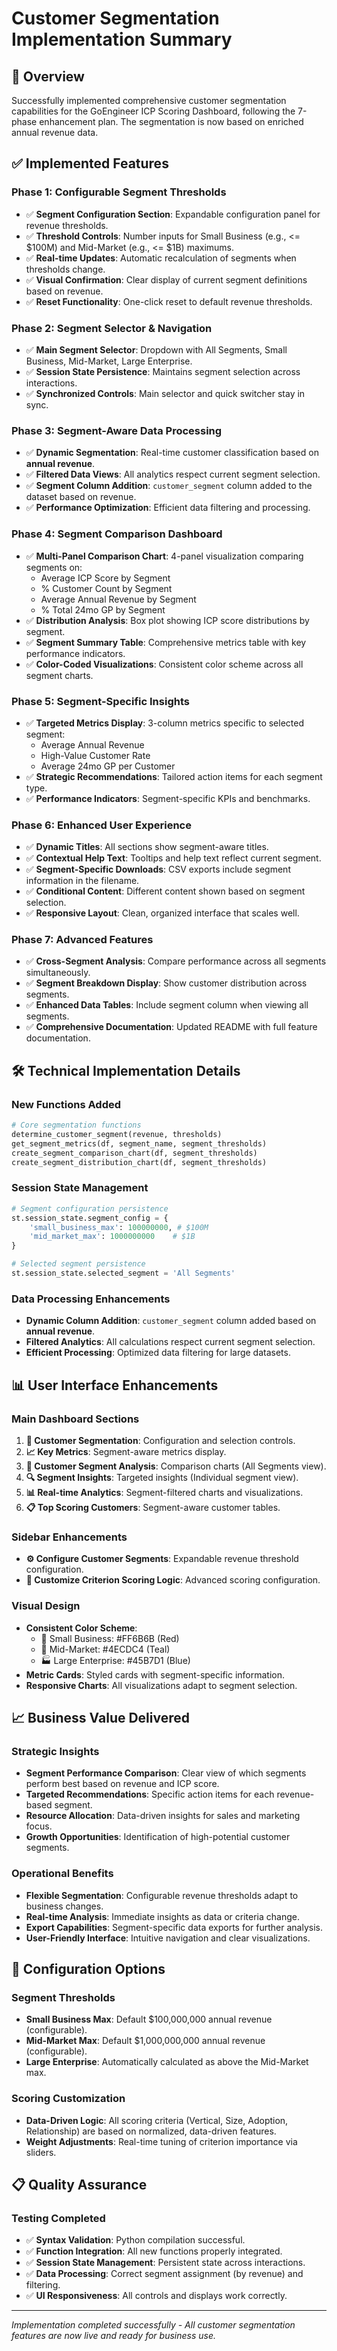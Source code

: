 # Customer Segmentation Implementation Summary

## 🎯 Overview
Successfully implemented comprehensive customer segmentation capabilities for the GoEngineer ICP Scoring Dashboard, following the 7-phase enhancement plan. The segmentation is now based on enriched annual revenue data.

## ✅ Implemented Features

### Phase 1: Configurable Segment Thresholds
- ✅ **Segment Configuration Section**: Expandable configuration panel for revenue thresholds.
- ✅ **Threshold Controls**: Number inputs for Small Business (e.g., <= $100M) and Mid-Market (e.g., <= $1B) maximums.
- ✅ **Real-time Updates**: Automatic recalculation of segments when thresholds change.
- ✅ **Visual Confirmation**: Clear display of current segment definitions based on revenue.
- ✅ **Reset Functionality**: One-click reset to default revenue thresholds.

### Phase 2: Segment Selector & Navigation
- ✅ **Main Segment Selector**: Dropdown with All Segments, Small Business, Mid-Market, Large Enterprise.
- ✅ **Session State Persistence**: Maintains segment selection across interactions.
- ✅ **Synchronized Controls**: Main selector and quick switcher stay in sync.

### Phase 3: Segment-Aware Data Processing
- ✅ **Dynamic Segmentation**: Real-time customer classification based on **annual revenue**.
- ✅ **Filtered Data Views**: All analytics respect current segment selection.
- ✅ **Segment Column Addition**: `customer_segment` column added to the dataset based on revenue.
- ✅ **Performance Optimization**: Efficient data filtering and processing.

### Phase 4: Segment Comparison Dashboard
- ✅ **Multi-Panel Comparison Chart**: 4-panel visualization comparing segments on:
  - Average ICP Score by Segment
  - % Customer Count by Segment
  - Average Annual Revenue by Segment
  - % Total 24mo GP by Segment
- ✅ **Distribution Analysis**: Box plot showing ICP score distributions by segment.
- ✅ **Segment Summary Table**: Comprehensive metrics table with key performance indicators.
- ✅ **Color-Coded Visualizations**: Consistent color scheme across all segment charts.

### Phase 5: Segment-Specific Insights
- ✅ **Targeted Metrics Display**: 3-column metrics specific to selected segment:
  - Average Annual Revenue
  - High-Value Customer Rate
  - Average 24mo GP per Customer
- ✅ **Strategic Recommendations**: Tailored action items for each segment type.
- ✅ **Performance Indicators**: Segment-specific KPIs and benchmarks.

### Phase 6: Enhanced User Experience
- ✅ **Dynamic Titles**: All sections show segment-aware titles.
- ✅ **Contextual Help Text**: Tooltips and help text reflect current segment.
- ✅ **Segment-Specific Downloads**: CSV exports include segment information in the filename.
- ✅ **Conditional Content**: Different content shown based on segment selection.
- ✅ **Responsive Layout**: Clean, organized interface that scales well.

### Phase 7: Advanced Features
- ✅ **Cross-Segment Analysis**: Compare performance across all segments simultaneously.
- ✅ **Segment Breakdown Display**: Show customer distribution across segments.
- ✅ **Enhanced Data Tables**: Include segment column when viewing all segments.
- ✅ **Comprehensive Documentation**: Updated README with full feature documentation.

## 🛠️ Technical Implementation Details

### New Functions Added
```python
# Core segmentation functions
determine_customer_segment(revenue, thresholds)
get_segment_metrics(df, segment_name, segment_thresholds)
create_segment_comparison_chart(df, segment_thresholds)
create_segment_distribution_chart(df, segment_thresholds)
```

### Session State Management
```python
# Segment configuration persistence
st.session_state.segment_config = {
    'small_business_max': 100000000, # $100M
    'mid_market_max': 1000000000    # $1B
}

# Selected segment persistence
st.session_state.selected_segment = 'All Segments'
```

### Data Processing Enhancements
- **Dynamic Column Addition**: `customer_segment` column added based on **annual revenue**.
- **Filtered Analytics**: All calculations respect current segment selection.
- **Efficient Processing**: Optimized data filtering for large datasets.

## 📊 User Interface Enhancements

### Main Dashboard Sections
1. **🏢 Customer Segmentation**: Configuration and selection controls.
2. **📈 Key Metrics**: Segment-aware metrics display.
3. **🏢 Customer Segment Analysis**: Comparison charts (All Segments view).
4. **🔍 Segment Insights**: Targeted insights (Individual segment view).
5. **📊 Real-time Analytics**: Segment-filtered charts and visualizations.
6. **📋 Top Scoring Customers**: Segment-aware customer tables.

### Sidebar Enhancements
- **⚙️ Configure Customer Segments**: Expandable revenue threshold configuration.
- **🔧 Customize Criterion Scoring Logic**: Advanced scoring configuration.

### Visual Design
- **Consistent Color Scheme**:
  - 🏪 Small Business: #FF6B6B (Red)
  - 🏢 Mid-Market: #4ECDC4 (Teal)
  - 🏭 Large Enterprise: #45B7D1 (Blue)
- **Metric Cards**: Styled cards with segment-specific information.
- **Responsive Charts**: All visualizations adapt to segment selection.

## 📈 Business Value Delivered

### Strategic Insights
- **Segment Performance Comparison**: Clear view of which segments perform best based on revenue and ICP score.
- **Targeted Recommendations**: Specific action items for each revenue-based segment.
- **Resource Allocation**: Data-driven insights for sales and marketing focus.
- **Growth Opportunities**: Identification of high-potential customer segments.

### Operational Benefits
- **Flexible Segmentation**: Configurable revenue thresholds adapt to business changes.
- **Real-time Analysis**: Immediate insights as data or criteria change.
- **Export Capabilities**: Segment-specific data exports for further analysis.
- **User-Friendly Interface**: Intuitive navigation and clear visualizations.

## 🔧 Configuration Options

### Segment Thresholds
- **Small Business Max**: Default $100,000,000 annual revenue (configurable).
- **Mid-Market Max**: Default $1,000,000,000 annual revenue (configurable).
- **Large Enterprise**: Automatically calculated as above the Mid-Market max.

### Scoring Customization
- **Data-Driven Logic**: All scoring criteria (Vertical, Size, Adoption, Relationship) are based on normalized, data-driven features.
- **Weight Adjustments**: Real-time tuning of criterion importance via sliders.

## 📋 Quality Assurance

### Testing Completed
- ✅ **Syntax Validation**: Python compilation successful.
- ✅ **Function Integration**: All new functions properly integrated.
- ✅ **Session State Management**: Persistent state across interactions.
- ✅ **Data Processing**: Correct segment assignment (by revenue) and filtering.
- ✅ **UI Responsiveness**: All controls and displays work correctly.

---

*Implementation completed successfully - All customer segmentation features are now live and ready for business use.* 